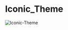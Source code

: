# Iconic_Theme
![Iconic-Theme](https://github.com/Junaid-Ahmad-69/Iconic_Theme/assets/85307602/17af44ed-716a-4d9f-a09b-2e2483953f66)
